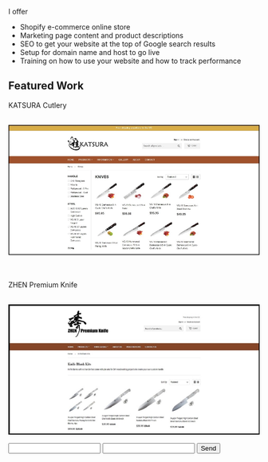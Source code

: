 <html>
<body>
	<p>I offer
	<ul>
		<li>Shopify e-commerce online store</li>
		<li>Marketing page content and product descriptions</li>
		<li>SEO to get your website at the top of Google search results</li>
		<li>Setup for domain name and host to go live</li>
		<li>Training on how to use your website and how to track performance</li>
	</ul></p>
	<h2>Featured Work</h2>
	<p>KATSURA Cutlery<br><br></p>
	<p><a href="http://www.katsuracutlery.com" target="_blank" rel="noopener"><img class="aligncenter size-full wp-image-35" 		src="images/shopify_katsura.jpg"/></a></p>
	<p><br><br>ZHEN Premium Knife<br><br></p>
	<p><a href="http://www.zhenpremiumknife.com" target="_blank" rel="noopener"><img class="aligncenter size-full wp-image-35" 	src="images/shopify_zhen.jpg"/></a></p>
	<p><form action="https://formspree.io/edwincheng097@gmail.com"
      method="POST">
    <input type="text" name="name">
    <input type="email" name="_replyto">
	<input type="submit" value="Send"></p>
</form>
</body>
</html>
